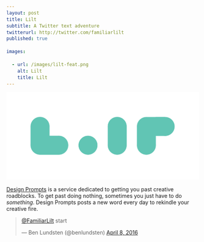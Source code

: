 ```yaml
---
layout: post
title: Lilt
subtitle: A Twitter text adventure
twitterurl: http://twitter.com/familiarlilt
published: true

images:

  - url: /images/lilt-feat.png
    alt: Lilt
    title: Lilt
---
```


<img class="aligncenter" src="/images/lilt-logo.png" alt="lilt" />

[Design Prompts](http://www.twitter.com/designprompts/) is a service dedicated to getting you past creative roadblocks. To get past doing nothing, sometimes you just have to do *something*. Design Prompts posts a new word every day to rekindle your creative fire.

<blockquote class="twitter-tweet" data-lang="en"><p lang="en" dir="ltr"><a href="https://twitter.com/FamiliarLilt">@FamiliarLilt</a> start</p>&mdash; Ben Lundsten (@benlundsten) <a href="https://twitter.com/benlundsten/status/718457134485082114">April 8, 2016</a></blockquote>
